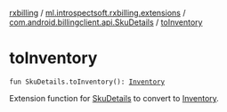 [rxbilling](../../index.md) / [ml.introspectsoft.rxbilling.extensions](../index.md) / [com.android.billingclient.api.SkuDetails](index.md) / [toInventory](./to-inventory.md)

# toInventory

`fun SkuDetails.toInventory(): `[`Inventory`](../../ml.introspectsoft.rxbilling/-inventory/index.md)

Extension function for [SkuDetails](#) to convert to [Inventory](../../ml.introspectsoft.rxbilling/-inventory/index.md).

